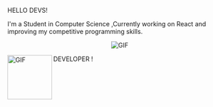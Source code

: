 HELLO DEVS!

I'm a Student in Computer Science ,Currently working on React and improving my competitive programming skills. 
<p align="center">
<img align="center" alt="GIF" src="https://media1.tenor.com/images/1c6140897565e34a4e98f618e220dc0d/tenor.gif?itemid=9358372" />
</p>

<p align="left">
<img align="left" width=100 height=100 alt="GIF" src="https://camo.githubusercontent.com/409a6072a31074aaa59355915a796fbd9b5eb66049c1f5b21b2dc8543467ec62/68747470733a2f2f69636f6e2d6c6962726172792e6e65742f2f696d616765732f69636f6e2d70726f6772616d6d65722f69636f6e2d70726f6772616d6d65722d31342e6a7067" /> DEVELOPER !
</p>

